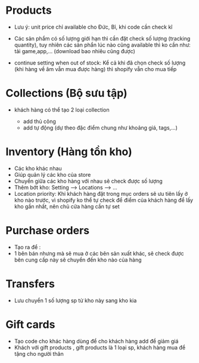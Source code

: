 # Products

- Lưu ý: unit price chỉ available cho Đức, Bỉ, khi code cần check kĩ

- Các sản phẩm có số lượng giới hạn thì cần đặt check số lượng (tracking quantity), tuy nhiên các sản phẩn lúc nào cũng available thì ko cần như: tải game,app,... (download bao nhiêu cũng được)

- continue setting when out of stock: Kể cả khi đã chọn check số lượng (khi hàng về âm vẫn mua được hàng) thì shopify vẫn cho mua tiếp

# Collections (Bộ sưu tập)

- khách hàng có thể tạo 2 loại collection

  - add thủ công
  - add tự động (dự theo đặc điểm chung như khoảng giá, tags,...)

# Inventory (Hàng tồn kho)

- Các kho khác nhau
- Giúp quản lý các kho của store
- Chuyển giữa các kho hàng với nhau sẽ check được số lượng
- Thêm bớt kho: Setting --> Locations --> ...
- Location priority: Khi khách hàng đặt trong mục orders sẽ ưu tiên lấy ở kho nào trước, vì shopify ko thể tự check để điểm của khách hàng để lấy kho gần nhất, nên chủ cửa hàng cần tự set

# Purchase orders

- Tạo ra để :
- 1 bên bán nhưng mà sẽ mua ở các bên sản xuất khác, sẽ check được bên cung cấp này sẽ chuyển đến kho nào của hàng

# Transfers

- Lưu chuyển 1 số lượng sp từ kho này sang kho kia

# Gift cards

- Tạo code cho khác hàng dùng để cho khách hàng add để giảm giá
- Khách với gift products , gift products là 1 loại sp, khách hàng mua để tặng cho người thân
